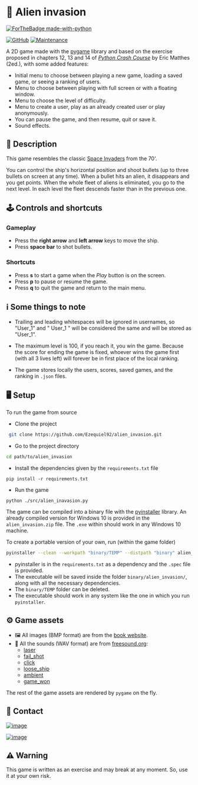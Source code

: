 # 👾 Alien invasion

[![ForTheBadge made-with-python](https://forthebadge.com/images/badges/made-with-python.svg)](https://www.python.org/)

[![GitHub](https://img.shields.io/github/license/Ezequiel92/alien_invasion?style=flat&logo=GNU&labelColor=2B2D2F)](https://github.com/Ezequiel92/alien_invasion/blob/main/LICENSE) [![Maintenance](https://img.shields.io/maintenance/yes/2021?style=flat)](mailto:lozano.ez@gmail.com)

A 2D game made with the [pygame](https://www.pygame.org/) library and based on the exercise proposed in chapters 12, 13 and 14 of [_Python Crash Course_](https://ehmatthes.github.io/pcc_2e/) by Eric Matthes (2ed.), with some added features:

* Initial menu to choose between playing a new game, loading a saved game, or seeing a ranking of users.
* Menu to choose between playing with full screen or with a floating window.
* Menu to choose the level of difficulty.
* Menu to create a user, play as an already created user or play anonymously.
* You can pause the game, and then resume, quit or save it.
* Sound effects.

## 🚀 Description

This game resembles the classic [Space Invaders](https://en.wikipedia.org/wiki/Space_Invaders) from the 70'.

You can control the ship's horizontal position and shoot bullets (up to three bullets on screen at any time). When a bullet hits an alien, it disappears and you get points. When the whole fleet of aliens is eliminated, you go to the next level. In each level the fleet descends faster than in the previous one.

## 🕹️ Controls and shortcuts

### Gameplay

* Press the **right arrow** and **left arrow** keys to move the ship.
* Press **space bar** to shot bullets.

### Shortcuts

* Press **s** to start a game when the _Play_ button is on the screen.
* Press **p** to pause or resume the game.
* Press **q** to quit the game and return to the main menu.

## ℹ️ Some things to note

* Trailing and leading whitespaces will be ignored in usernames, so "User_1" and " User_1 " will be considered the same and will be stored as "User_1".

* The maximum level is 100, if you reach it, you win the game. Because the score for ending the game is fixed, whoever wins the game first (with all 3 lives left) will forever be in first place of the local ranking.

* The game stores locally the users, scores, saved games, and the ranking in `.json` files.

## 🖥️ Setup

To run the game from source

* Clone the project

```bash
 git clone https://github.com/Ezequiel92/alien_invasion.git
```

* Go to the project directory

```bash
cd path/to/alien_invasion
```

* Install the dependencies given by the `requirements.txt` file

```
pip install -r requirements.txt
```

* Run the game

```
python ./src/alien_inavasion.py
```

The game can be compiled into a binary file with the [pyinstaller](https://www.pyinstaller.org/) library. An already compiled version for Windows 10 is provided in the `alien_invasion.zip` file. The `.exe` within should work in any Windows 10 machine.

To create a portable version of your own, run (within the game folder)

```sh
pyinstaller --clean --workpath "binary/TEMP" --distpath "binary" alien_invasion.spec
```  

* pyinstaller is in the `requirements.txt` as a dependency and the `.spec` file is provided.
* The executable will be saved inside the folder `binary/alien_invasion/`, along with all the necessary dependencies.
* The `binary/TEMP` folder can be deleted.
* The executable should work in any system like the one in which you run `pyinstaller`.

## ⚙️ Game assets

* 🖼️ All images (BMP format) are from the [book website](https://ehmatthes.github.io/pcc_2e/).
* 🎵 All the sounds (WAV format) are from [freesound.org](https://freesound.org/): 
    * [laser](https://freesound.org/people/jobro/sounds/35684/)
    * [fail_shot](https://freesound.org/people/KlawyKogut/sounds/154934/)
    * [click](https://freesound.org/people/stijn/sounds/43676/)
    * [loose_ship](https://freesound.org/people/myfox14/sounds/382310/)
    * [ambient](https://freesound.org/people/joshuaempyre/sounds/251461/)
    * [game_won](https://freesound.org/people/LittleRobotSoundFactory/sounds/270404/)

The rest of the game assets are rendered by `pygame` on the fly.

## 📣 Contact

[![image](https://img.shields.io/badge/Gmail-D14836?style=for-the-badge&logo=gmail&logoColor=white)](mailto:lozano.ez@gmail.com)

[![image](https://img.shields.io/badge/Microsoft_Outlook-0078D4?style=for-the-badge&logo=microsoft-outlook&logoColor=white)](mailto:lozano.ez@outlook.com)

## ⚠️ Warning

This game is written as an exercise and may break at any moment. So, use it at your own risk.
